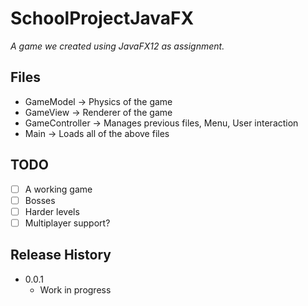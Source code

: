 # SchoolProjectJavaFX
*A game we created using JavaFX12 as assignment.*

## Files
- GameModel         -> Physics of the game
- GameView          -> Renderer of the game
- GameController    -> Manages previous files, Menu, User interaction
- Main              -> Loads all of the above files

## TODO
- [ ] A working game
- [ ] Bosses
- [ ] Harder levels
- [ ] Multiplayer support?

## Release History

* 0.0.1
    * Work in progress
